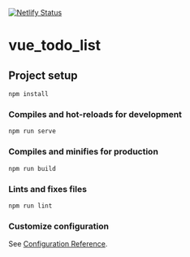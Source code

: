 [![Netlify Status](https://api.netlify.com/api/v1/badges/08aea3ca-7bb4-4207-abe9-03b81c0afcab/deploy-status)](https://app.netlify.com/sites/vue-todo-by-nick/deploys)

# vue_todo_list

## Project setup
```
npm install
```

### Compiles and hot-reloads for development
```
npm run serve
```

### Compiles and minifies for production
```
npm run build
```

### Lints and fixes files
```
npm run lint
```

### Customize configuration
See [Configuration Reference](https://cli.vuejs.org/config/).

